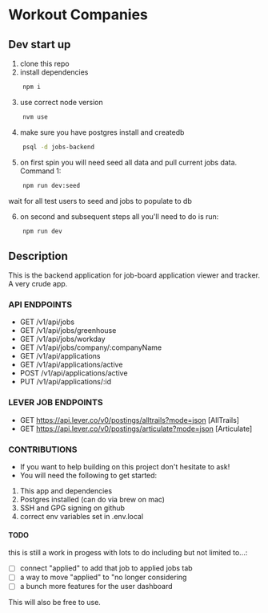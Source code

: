 # Workout Companies

## Dev start up

1. clone this repo
2. install dependencies

```zsh
    npm i
```

3. use correct node version

```zsh
    nvm use
```

4. make sure you have postgres install and createdb

```zsh
    psql -d jobs-backend
```

5. on first spin you will need seed all data and pull current jobs data. Command 1:

```zsh
    npm run dev:seed
```

wait for all test users to seed and jobs to populate to db

6. on second and subsequent steps all you'll need to do is run:

```zsh
    npm run dev
```

## Description

This is the backend application for job-board application viewer and tracker. A very crude app.

### API ENDPOINTS

- GET /v1/api/jobs
- GET /v1/api/jobs/greenhouse
- GET /v1/api/jobs/workday
- GET /v1/api/jobs/company/:companyName
- GET /v1/api/applications
- GET /v1/api/applications/active
- POST /v1/api/applications/active
- PUT /v1/api/applications/:id

### LEVER JOB ENDPOINTS

- GET https://api.lever.co/v0/postings/alltrails?mode=json [AllTrails]
- GET https://api.lever.co/v0/postings/articulate?mode=json [Articulate]

### CONTRIBUTIONS

- If you want to help building on this project don't hesitate to ask!
- You will need the following to get started:

1. This app and dependencies
2. Postgres installed (can do via brew on mac)
3. SSH and GPG signing on github
4. correct env variables set in .env.local

#### TODO

this is still a work in progess with lots to do including but not limited to...:

- [ ] connect "applied" to add that job to applied jobs tab
- [ ] a way to move "applied" to "no longer considering
- [ ] a bunch more features for the user dashboard

This will also be free to use.
